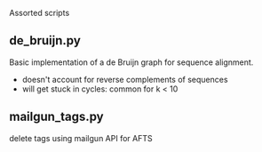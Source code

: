 Assorted scripts

## de_bruijn.py
Basic implementation of a de Bruijn graph for sequence alignment.
  * doesn't account for reverse complements of sequences
  * will get stuck in cycles: common for k < 10

## mailgun_tags.py
delete tags using mailgun API for AFTS
